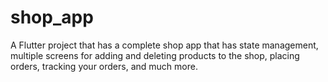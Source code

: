 # shop_app

A Flutter project that has a complete shop app that has state management, multiple screens for adding and deleting products to the shop, placing orders, tracking your orders, and much more.
